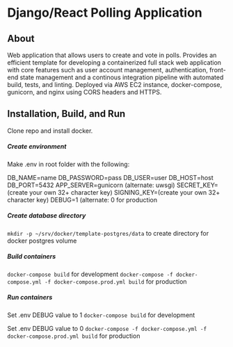 # Django/React Polling Application
About
-----
Web application that allows users to create and vote in polls. Provides an efficient template for 
developing a containerized full stack web application with core features such as user account management, 
authentication, front-end state management and a continous integration pipeline with automated build, 
tests, and linting. Deployed via AWS EC2 instance, docker-compose, gunicorn, and nginx using CORS headers and HTTPS.

Installation, Build, and Run
-----
Clone repo and install docker.

##### Create environment 
Make .env in root folder with the following:

DB_NAME=name
DB_PASSWORD=pass
DB_USER=user
DB_HOST=host
DB_PORT=5432
APP_SERVER=gunicorn (alternate: uwsgi)
SECRET_KEY=(create your own 32+ character key)
SIGNING_KEY=(create your own 32+ character key)
DEBUG=1 (alternate: 0 for production


##### Create database directory
`mkdir -p ~/srv/docker/template-postgres/data` to create directory for docker postgres volume

##### Build containers
`docker-compose build` for development
`docker-compose -f docker-compose.yml -f docker-compose.prod.yml build` for production

##### Run containers   
Set .env DEBUG value to 1
`docker-compose build` for development

Set .env DEBUG value to 0
`docker-compose -f docker-compose.yml -f docker-compose.prod.yml build` for production

